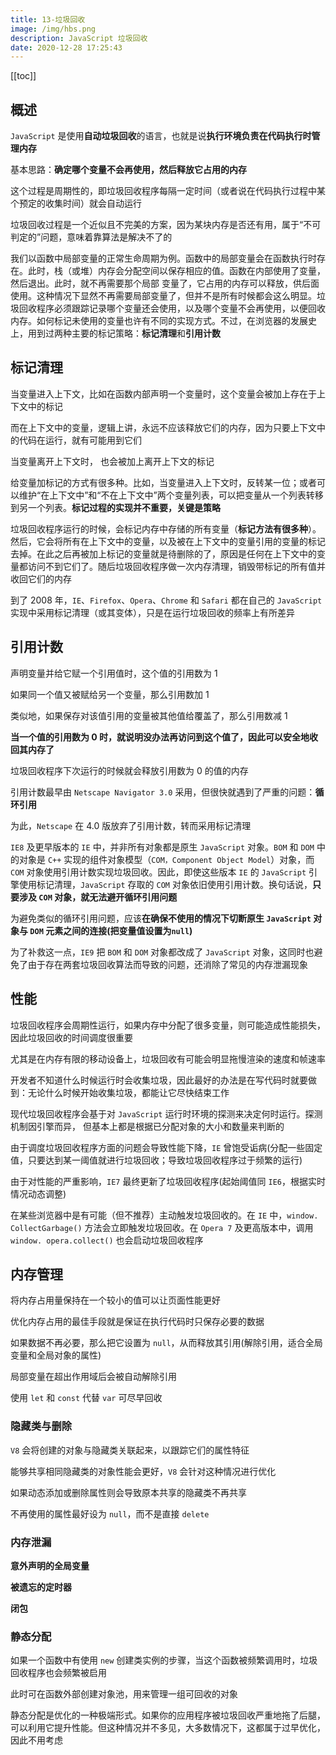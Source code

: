 ```yaml
---
title: 13-垃圾回收
image: /img/hbs.png
description: JavaScript 垃圾回收
date: 2020-12-28 17:25:43
---
```


[[toc]]

## 概述

`JavaScript` 是使用**自动垃圾回收**的语言，也就是说**执行环境负责在代码执行时管理内存**

基本思路：**确定哪个变量不会再使用，然后释放它占用的内存**

这个过程是周期性的，即垃圾回收程序每隔一定时间（或者说在代码执行过程中某个预定的收集时间）就会自动运行

垃圾回收过程是一个近似且不完美的方案，因为某块内存是否还有用，属于“不可判定的”问题，意味着靠算法是解决不了的

我们以函数中局部变量的正常生命周期为例。函数中的局部变量会在函数执行时存在。此时，栈（或堆）内存会分配空间以保存相应的值。函数在内部使用了变量，然后退出。此时，就不再需要那个局部 变量了，它占用的内存可以释放，供后面使用。这种情况下显然不再需要局部变量了，但并不是所有时候都会这么明显。垃圾回收程序必须跟踪记录哪个变量还会使用，以及哪个变量不会再使用，以便回收内存。如何标记未使用的变量也许有不同的实现方式。不过，在浏览器的发展史上，用到过两种主要的标记策略：**标记清理**和**引用计数**

## 标记清理

当变量进入上下文，比如在函数内部声明一个变量时，这个变量会被加上存在于上下文中的标记

而在上下文中的变量，逻辑上讲，永远不应该释放它们的内存，因为只要上下文中的代码在运行，就有可能用到它们

当变量离开上下文时， 也会被加上离开上下文的标记

给变量加标记的方式有很多种。比如，当变量进入上下文时，反转某一位；或者可以维护“在上下文中”和“不在上下文中”两个变量列表，可以把变量从一个列表转移到另一个列表。**标记过程的实现并不重要，关键是策略**

垃圾回收程序运行的时候，会标记内存中存储的所有变量（**标记方法有很多种**）。然后，它会将所有在上下文中的变量，以及被在上下文中的变量引用的变量的标记去掉。在此之后再被加上标记的变量就是待删除的了，原因是任何在上下文中的变量都访问不到它们了。随后垃圾回收程序做一次内存清理，销毁带标记的所有值并收回它们的内存

到了 2008 年，`IE`、`Firefox`、`Opera`、`Chrome` 和 `Safari` 都在自己的 `JavaScript` 实现中采用标记清理（或其变体），只是在运行垃圾回收的频率上有所差异

## 引用计数

声明变量并给它赋一个引用值时，这个值的引用数为 1

如果同一个值又被赋给另一个变量，那么引用数加 1

类似地，如果保存对该值引用的变量被其他值给覆盖了，那么引用数减 1

**当一个值的引用数为 0 时，就说明没办法再访问到这个值了，因此可以安全地收回其内存了**

垃圾回收程序下次运行的时候就会释放引用数为 0 的值的内存

引用计数最早由 `Netscape Navigator 3.0` 采用，但很快就遇到了严重的问题：**循环引用**

为此，`Netscape` 在 4.0 版放弃了引用计数，转而采用标记清理

`IE8` 及更早版本的 `IE` 中，并非所有对象都是原生 `JavaScript` 对象。`BOM` 和 `DOM` 中的对象是 `C++` 实现的组件对象模型（`COM，Component Object Model`）对象，而 `COM` 对象使用引用计数实现垃圾回收。因此，即使这些版本 `IE` 的 `JavaScript` 引擎使用标记清理，`JavaScript` 存取的 `COM` 对象依旧使用引用计数。换句话说，**只要涉及 `COM` 对象，就无法避开循环引用问题**

为避免类似的循环引用问题，应该**在确保不使用的情况下切断原生 `JavaScript` 对象与 `DOM` 元素之间的连接(把变量值设置为`null`)**

为了补救这一点，`IE9` 把 `BOM` 和 `DOM` 对象都改成了 `JavaScript` 对象，这同时也避免了由于存在两套垃圾回收算法而导致的问题，还消除了常见的内存泄漏现象

## 性能

垃圾回收程序会周期性运行，如果内存中分配了很多变量，则可能造成性能损失，因此垃圾回收的时间调度很重要

尤其是在内存有限的移动设备上，垃圾回收有可能会明显拖慢渲染的速度和帧速率

开发者不知道什么时候运行时会收集垃圾，因此最好的办法是在写代码时就要做到：无论什么时候开始收集垃圾，都能让它尽快结束工作

现代垃圾回收程序会基于对 `JavaScript` 运行时环境的探测来决定何时运行。探测机制因引擎而异， 但基本上都是根据已分配对象的大小和数量来判断的

由于调度垃圾回收程序方面的问题会导致性能下降，`IE` 曾饱受诟病(分配一些固定值，只要达到某一阈值就进行垃圾回收；导致垃圾回收程序过于频繁的运行)

由于对性能的严重影响，`IE7` 最终更新了垃圾回收程序(起始阈值同 `IE6`，根据实时情况动态调整)

在某些浏览器中是有可能（但不推荐）主动触发垃圾回收的。在 `IE` 中，`window. CollectGarbage()` 方法会立即触发垃圾回收。在 `Opera 7` 及更高版本中，调用 `window. opera.collect()` 也会启动垃圾回收程序

## 内存管理

将内存占用量保持在一个较小的值可以让页面性能更好

优化内存占用的最佳手段就是保证在执行代码时只保存必要的数据

如果数据不再必要，那么把它设置为 `null`，从而释放其引用(解除引用，适合全局变量和全局对象的属性)

局部变量在超出作用域后会被自动解除引用

使用 `let` 和 `const` 代替 `var` 可尽早回收

### 隐藏类与删除

`V8` 会将创建的对象与隐藏类关联起来，以跟踪它们的属性特征

能够共享相同隐藏类的对象性能会更好，`V8` 会针对这种情况进行优化

如果动态添加或删除属性则会导致原本共享的隐藏类不再共享

不再使用的属性最好设为 `null`，而不是直接 `delete`

### 内存泄漏

**意外声明的全局变量**

**被遗忘的定时器**

**闭包**

### 静态分配

如果一个函数中有使用 `new` 创建类实例的步骤，当这个函数被频繁调用时，垃圾回收程序也会频繁被启用

此时可在函数外部创建对象池，用来管理一组可回收的对象

静态分配是优化的一种极端形式。如果你的应用程序被垃圾回收严重地拖了后腿，可以利用它提升性能。但这种情况并不多见，大多数情况下，这都属于过早优化，因此不用考虑